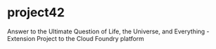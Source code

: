 # project42
Answer to the Ultimate Question of Life, the Universe, and Everything - Extension Project to the Cloud Foundry platform
